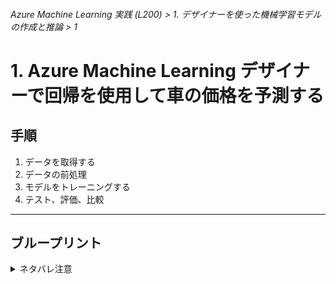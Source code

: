 ###### Azure Machine Learning 実践 (L200) > 1. デザイナーを使った機械学習モデルの作成と推論 > 1

# 1. Azure Machine Learning デザイナーで回帰を使用して車の価格を予測する

## 手順

1. データを取得する
2. データの前処理
3. モデルをトレーニングする
4. テスト、評価、比較


---


## ブループリント

<details>
<summary>ネタバレ注意</summary>
<img src="https://github.com/k14i-Azure/MachineLearningDesigner_ja-jp/raw/master/articles/samples/media/regression-automobile-price-prediction-basic/overall-graph.png">
</details>
